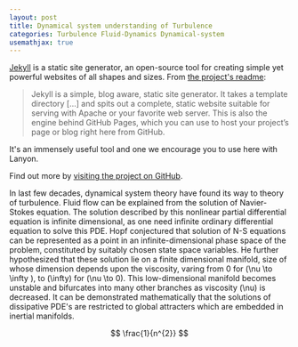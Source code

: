```yaml
---
layout: post
title: Dynamical system understanding of Turbulence
categories: Turbulence Fluid-Dynamics Dynamical-system
usemathjax: true
---
```


[Jekyll](https://jekyllrb.com) is a static site generator, an open-source tool for creating simple yet powerful websites of all shapes and sizes. From [the project's readme](https://github.com/mojombo/jekyll/blob/master/README.markdown):

  > Jekyll is a simple, blog aware, static site generator. It takes a template directory [...] and spits out a complete, static website suitable for serving with Apache or your favorite web server. This is also the engine behind GitHub Pages, which you can use to host your project’s page or blog right here from GitHub.

It's an immensely useful tool and one we encourage you to use here with Lanyon.

Find out more by [visiting the project on GitHub](https://github.com/mojombo/jekyll).



In last few decades, dynamical system theory have found its way to theory of turbulence. Fluid flow can be explained from the solution of Navier-Stokes equation. The solution described by this  nonlinear partial differential equation is infinite dimensional, as one need infinite ordinary differential equation to solve this PDE. Hopf conjectured that solution of N-S equations can be represented as a point in an infinite-dimensional phase space of the problem, constituted by suitably chosen state space variables. He further hypothesized that these solution lie on a finite dimensional manifold, size of whose dimension depends upon the viscosity, varing from 0 for \(\nu \to \infty \), to \(\infty\) for \(\nu \to 0\). This low-dimensional manifold  becomes unstable and bifurcates into many other branches as viscosity \(\nu\) is decreased. It can be demonstrated mathematically that the solutions of dissipative PDE's are restricted to global attracters which are embedded in inertial manifolds.



$$ \frac{1}{n^{2}} $$

